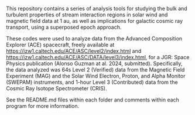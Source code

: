 This repository contains a series of analysis tools for studying the bulk and turbulent properties of stream interaction regions in solar wind and magnetic field data at 1 au, as well as implications for galactic cosmic ray transport, using a superposed epoch approach.

These codes were used to analyze data from the Advanced Composition Explorer (ACE) spacecraft, freely available at https://izw1.caltech.edu/ACE/ASC/level2/index.html and https://izw1.caltech.edu/ACE/ASC/DATA/level3/index.html, for a JGR: Space Physics publication (Alonso Guzman at al. 2024, submitted).
Specifically, the data analyzed was 64s Level 2 (Verified) data from the Magnetic Field Experiment (MAG) and the Solar Wind Electron, Proton, and Alpha Monitor (SWEPAM) instruments, and 1-hour Level 3 (Contributed) data from the Cosmic Ray Isotope Spectrometer (CRIS).

See the README.md files within each folder and comments within each program for more information.